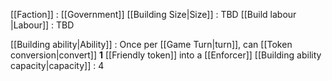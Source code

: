 [[Faction]] : [[Government]]
[[Building Size|Size]] : TBD
[[Build labour |Labour]] : TBD


[[Building ability|Ability]] : Once per [[Game Turn|turn]], can [[Token conversion|convert]] **1**  [[Friendly token]] into a [[Enforcer]]
	[[Building ability capacity|capacity]] : 4